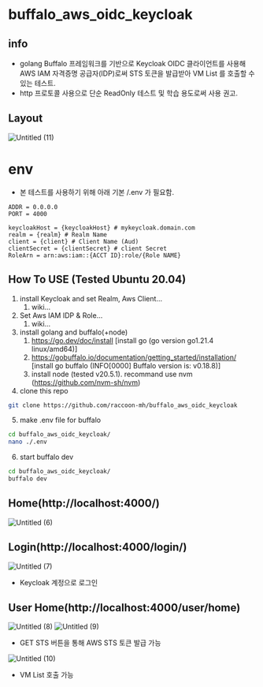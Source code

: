 # buffalo_aws_oidc_keycloak

## info

- golang Buffalo 프레임워크를 기반으로 Keycloak OIDC 클라이언트를 사용해 AWS IAM 자격증명 공급자(IDP)로써 STS 토큰을 발급받아 VM List 를 호출할 수 있는 테스트.
- http 프로토콜 사용으로 단순 ReadOnly 테스트 및 학습 용도로써 사용 권고.

## Layout
![Untitled (11)](https://github.com/raccoon-mh/buffalo_aws_oidc_keycloak/assets/130422754/5d73d5fb-3e59-4f9d-8528-ad3d61ceabb1)

# env

- 본 테스트를 사용하기 위해 아래 기본 /.env 가 필요함.

```
ADDR = 0.0.0.0 
PORT = 4000

keycloakHost = {keycloakHost} # mykeycloak.domain.com
realm = {realm} # Realm Name
client = {client} # Client Name (Aud)
clientSecret = {clientSecret} # client Secret
RoleArn = arn:aws:iam::{ACCT ID}:role/{Role NAME}
```

## How To USE (Tested Ubuntu 20.04)

1. install Keycloak and set Realm, Aws Client…
    1. wiki…
2. Set Aws IAM IDP & Role…
    1. wiki…
3. install golang and buffalo(+node)
    1. https://go.dev/doc/install [install go (go version go1.21.4 linux/amd64)]
    2. https://gobuffalo.io/documentation/getting_started/installation/ [install go buffalo (INFO[0000] Buffalo version is: v0.18.8)]
    3. install node (tested v20.5.1). recommand use nvm (https://github.com/nvm-sh/nvm)
4. clone this repo

```bash
git clone https://github.com/raccoon-mh/buffalo_aws_oidc_keycloak 
```

5. make .env file for  buffalo

```bash
cd buffalo_aws_oidc_keycloak/
nano ./.env
```

6. start buffalo dev

```bash
cd buffalo_aws_oidc_keycloak/
buffalo dev
```

## Home(http://localhost:4000/)
![Untitled (6)](https://github.com/raccoon-mh/buffalo_aws_oidc_keycloak/assets/130422754/ab166444-3900-4704-83cc-c7d977de43e0)


## Login(http://localhost:4000/login/)
![Untitled (7)](https://github.com/raccoon-mh/buffalo_aws_oidc_keycloak/assets/130422754/bd656689-2110-48f6-861f-3f08f9ca339a)
- Keycloak 계정으로 로그인

## User Home(http://localhost:4000/user/home)
![Untitled (8)](https://github.com/raccoon-mh/buffalo_aws_oidc_keycloak/assets/130422754/85c8e127-4759-446f-bb8e-0b29742f5be6)
![Untitled (9)](https://github.com/raccoon-mh/buffalo_aws_oidc_keycloak/assets/130422754/2f10e5dd-5226-4eeb-8b01-e8aff21467ae)
- GET STS 버튼을 통해 AWS STS 토큰 발급 가능

![Untitled (10)](https://github.com/raccoon-mh/buffalo_aws_oidc_keycloak/assets/130422754/b1b98225-a358-4f8a-93b5-5088b91d5889)
- VM List 호출 가능

